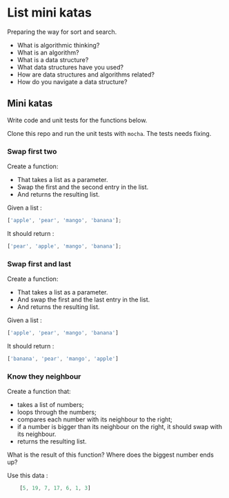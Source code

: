 # List mini katas

Preparing the way for sort and search.

* What is algorithmic thinking?
* What is an algorithm?
* What is a data structure?
* What data structures have you used?
* How are data structures and algorithms related?
* How do you navigate a data structure?

## Mini katas

Write code and unit tests for the functions below.

Clone this repo and run the unit tests with `mocha`. The tests needs fixing.

### Swap first two

Create a function:

  * That takes a list as a parameter.
  * Swap the first and the second entry in the list.
  * And returns the resulting list.

Given a list :

```javascript
['apple', 'pear', 'mango', 'banana'];
```

It should return :

```javascript
['pear', 'apple', 'mango', 'banana'];
```

### Swap first and last

Create a function:

  * That takes a list as a parameter.
  * And swap the first and the last entry in the list.
  * And returns the resulting list.

Given a list :

```javascript
['apple', 'pear', 'mango', 'banana']
```    

It should return :

```javascript
['banana', 'pear', 'mango', 'apple']
```    

### Know they neighbour

Create a function that:

  * takes a list of numbers;
  * loops through the numbers;
  * compares each number with its neighbour to the right;
  * if a number is bigger than its neighbour on the right, it should swap with its neighbour.
  * returns the resulting list.

What is the result of this function? Where does the biggest number ends up?

Use this data :

```javascript
    [5, 19, 7, 17, 6, 1, 3]
```
